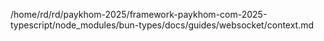 /home/rd/rd/paykhom-2025/framework-paykhom-com-2025-typescript/node_modules/bun-types/docs/guides/websocket/context.md
